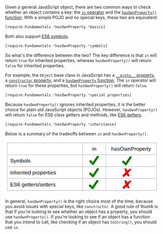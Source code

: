 Given a general JavaScript object, there are two common ways to check whether an object contains a key: the [`in` operator](https://developer.mozilla.org/en-US/docs/Web/JavaScript/Reference/Operators/in) and the [`hasOwnProperty()` function](https://developer.mozilla.org/en-US/docs/Web/JavaScript/Reference/Global_Objects/Object/hasOwnProperty). With a simple POJO and no special keys, these two are equivalent:

```javascript
[require:Fundamentals.*hasOwnProperty.*basics]
```

Both also support [ES6 symbols](https://developer.mozilla.org/en-US/docs/Web/JavaScript/Reference/Global_Objects/Symbol).

```javascript
[require:Fundamentals.*hasOwnProperty.*symbols]
```

So what's the difference between the two? The key difference is that `in` will return `true` for inherited properties, whereas `hasOwnProperty()` will return `false` for inherited properties.

For example, the `Object` base class in JavaScript has a [`__proto__` property](https://developer.mozilla.org/en-US/docs/Web/JavaScript/Reference/Global_Objects/Object/proto), a [`constructor` property](https://developer.mozilla.org/en-US/docs/Web/JavaScript/Reference/Global_Objects/Object/constructor), and a [`hasOwnProperty` function](https://developer.mozilla.org/en-US/docs/Web/JavaScript/Reference/Global_Objects/Object/hasOwnProperty). The `in` operator will return `true` for these properties, but `hasOwnProperty()` will return `false`.

```javascript
[require:Fundamentals.*hasOwnProperty.*special properties]
```

Because `hasOwnProperty()` ignores inherited properties, it is the better choice for plain old JavaScript objects (POJOs). However, `hasOwnProperty()` will return `false` for ES6 class getters and methods, like [ES6 getters](https://developer.mozilla.org/en-US/docs/Web/JavaScript/Reference/Functions/get).

```javascript
[require:Fundamentals.*hasOwnProperty.*inheritance]
```

Below is a summary of the tradeoffs between `in` and `hasOwnProperty()`.

<img src="/assets/hasownproperty.png">

In general, `hasOwnProperty()` is the right choice most of the time, because you avoid issues with special keys, like `constructor`. A good rule of thumb is that if you're looking to see whether an object has a property, you should use `hasOwnProperty()`. If you're looking to see if an object has a function that you intend to call, like checking if an object has `toString()`, you should use `in`.